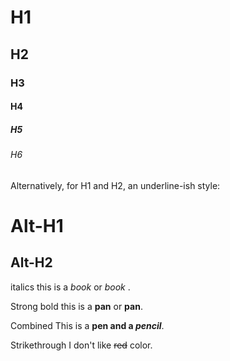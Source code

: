 # H1
## H2
### H3
#### H4
##### H5
###### H6

Alternatively, for H1 and H2, an underline-ish style:

Alt-H1
======

Alt-H2
------
    

italics this is a *book* or _book_ .

Strong bold this is a **pan** or __pan__.

Combined This is a **pen and a _pencil_**.

Strikethrough I don't like ~~red~~ color.   